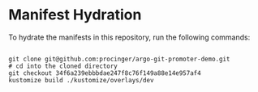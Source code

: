 
# Manifest Hydration

To hydrate the manifests in this repository, run the following commands:

```shell

git clone git@github.com:procinger/argo-git-promoter-demo.git
# cd into the cloned directory
git checkout 34f6a239ebbbdae247f8c76f149a88e14e957af4
kustomize build ./kustomize/overlays/dev
```